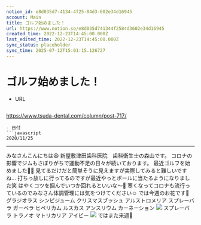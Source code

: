 ```yaml
---
notion_id: e8d035d7-4134-4f25-84d3-602e34d16945
account: Main
title: ゴルフ始めました！
url: https://www.notion.so/e8d035d741344f2584d3602e34d16945
created_time: 2022-12-23T14:45:00.000Z
last_edited_time: 2022-12-23T14:45:00.000Z
sync_status: placeholder
sync_time: 2025-07-12T15:01:15.126727
---
```

# ゴルフ始めました！

- URL
  ```javascript
https://www.tsuda-dental.com/column/post-717/
  ```
- 日付
  ```javascript
2020/11/25
  ```
---
みなさんこんにちは😆
新屋敷津田歯科医院　歯科衛生士の森山です。
コロナの影響でジムもさぼりがちで運動不足の日々が続いております。
最近ゴルフを始めました🏌️‍♀️
見てるだけだと簡単そうに見えますが実際してみると難しいですね…
打ちっ放しに行ってるのですが最近やっとボールに当たるようになりました笑
はやくコツを掴んでいつか回れるといいな〜💭
寒くなってコロナも流行っているのでみなさん体調管理には気をつけてください☺️
では今週のお花です🌺
グラジオラス
シンピジューム
クリスマスブッシュ
アルストロメリア
スプレーバラ
ガーベラ
ヒペリカム
ルスカス
アンスリウム
カーネーション
![](https://www.tsuda-dental.com/column/_data/contribute/images/717_1_18.jpeg)
スプレーバラ
トラノオ
マトリカリア
アイビー
![](https://www.tsuda-dental.com/column/_data/contribute/images/717_1_19.jpeg)
ではまた来週👋